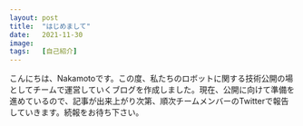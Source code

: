 ```yaml
---
layout: post
title:  "はじめまして"
date:   2021-11-30
image:  
tags:   [自己紹介]
---
```

こんにちは、Nakamotoです。この度、私たちのロボットに関する技術公開の場としてチームで運営していくブログを作成しました。現在、公開に向けて準備を進めているので、記事が出来上がり次第、順次チームメンバーのTwitterで報告していきます。続報をお待ち下さい。
